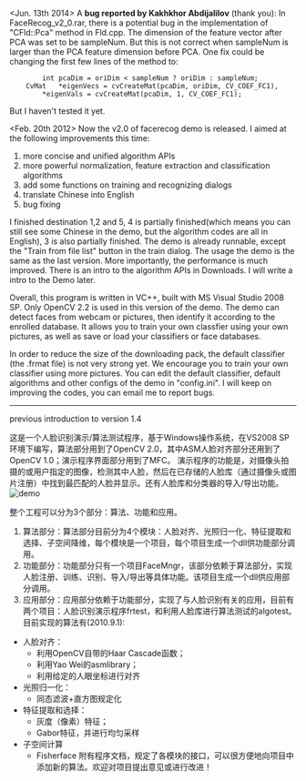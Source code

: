<Jun. 13th 2014> A **bug reported by Kakhkhor Abdijalilov** (thank you):
In FaceRecog\_v2\_0.rar, there is a potential bug in the implementation of "CFld::Pca" method in Fld.cpp. The dimension of the feature vector after PCA was set to be sampleNum. But this is not correct when sampleNum is larger than the PCA feature dimension before PCA. One fix could be changing the first few lines of the method to:
```
        int pcaDim = oriDim < sampleNum ? oriDim : sampleNum;
	CvMat	*eigenVecs = cvCreateMat(pcaDim, oriDim, CV_COEF_FC1),
		*eigenVals = cvCreateMat(pcaDim, 1, CV_COEF_FC1);
```
But I haven't tested it yet.

<Feb. 20th 2012> Now the v2.0 of facerecog demo is released. I aimed at the following improvements this time:
  1. more concise and unified algorithm APIs
  1. more powerful normalization, feature extraction and classification algorithms
  1. add some functions on training and recognizing dialogs
  1. translate Chinese into English
  1. bug fixing

I finished destination 1,2 and 5, 4 is partially finished(which means you can still see some Chinese in the demo, but the algorithm codes are all in English), 3 is also partially finished. The demo is already runnable, except the "Train from file list" button in the train dialog. The usage the demo is the same as the last version. More importantly, the performance is much improved. There is an intro to the algorithm APIs in Downloads. I will write a intro to the Demo later.

Overall, this program is written in VC++, built with MS Visual Studio 2008 SP. Only OpenCV 2.2 is used in this version of the demo. The demo can detect faces from webcam or pictures, then identify it according to the enrolled database. It allows you to train your own classfier using your own pictures, as well as save or load your classifiers or face databases.

In order to reduce the size of the downloading pack, the default classifier (the .frmat file) is not very strong yet. We encourage you to train your own classifier using more pictures. You can edit the default classifier, default algorithms and other configs of the demo in "config.ini". I will keep on improving the codes, you can email me to report bugs.


---

previous introduction to version 1.4

这是一个人脸识别演示/算法测试程序，基于Windows操作系统，在VS2008 SP环境下编写，算法部分用到了OpenCV 2.0，其中ASM人脸对齐部分还用到了OpenCV 1.0；演示程序界面部分用到了MFC。
演示程序的功能是，对摄像头拍摄的或用户指定的图像，检测其中人脸，然后在已存储的人脸库（通过摄像头或图片注册）中找到最匹配的人脸并显示。还有人脸库和分类器的导入/导出功能。
<img src='http://facerecog.googlecode.com/files/ui_recog.jpg' alt='demo' />

整个工程可以分为3个部分：算法、功能和应用。
  1. 算法部分：算法部分目前分为4个模块：人脸对齐、光照归一化、特征提取和选择、子空间降维，每个模块是一个项目，每个项目生成一个dll供功能部分调用。
  1. 功能部分：功能部分只有一个项目FaceMngr，该部分依赖于算法部分，实现人脸注册、训练、识别、导入/导出等具体功能。该项目生成一个dll供应用部分调用。
  1. 应用部分：应用部分依赖于功能部分，实现了与人脸识别有关的应用，目前有两个项目：人脸识别演示程序frtest，和利用人脸库进行算法测试的algotest。
目前实现的算法有(2010.9.1):
  * 人脸对齐：
    * 利用OpenCV自带的Haar Cascade函数；
    * 利用Yao Wei的asmlibrary；
    * 利用给定的人眼坐标进行对齐
  * 光照归一化：
    * 同态滤波+直方图规定化
  * 特征提取和选择：
    * 灰度（像素）特征；
    * Gabor特征，并进行均匀采样
  * 子空间计算
    * Fisherface
附有程序文档，规定了各模块的接口，可以很方便地向项目中添加新的算法。欢迎对项目提出意见或进行改进！